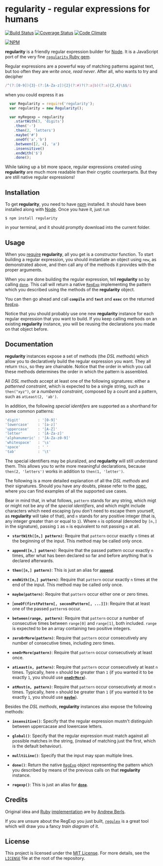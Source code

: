 # regularity - regular expressions for humans
[![Build Status](https://travis-ci.org/angelsanz/regularity.svg?branch=master)](https://travis-ci.org/angelsanz/regularity)
[![Coverage Status](https://coveralls.io/repos/angelsanz/regularity/badge.svg?branch=master)](https://coveralls.io/r/angelsanz/regularity?branch=master)
[![Code Climate](https://codeclimate.com/github/angelsanz/regularity/badges/gpa.svg)](https://codeclimate.com/github/angelsanz/regularity)

[![NPM](https://nodei.co/npm/regularity.png?downloads=true&stars=true)](https://nodei.co/npm/regularity/)




**regularity** is a friendly regular expression builder
for [Node](https://nodejs.org).
It is a JavaScript port of the very fine
[`regularity` Ruby gem](https://rubygems.org/gems/regularity).


Regular expressions are a powerful way
of matching patterns against text,
but too often they are _write once, read never_.
After all, who wants to try and decipher

```javascript
/^(?:[0-9]){3}-(?:[A-Za-z]){2}(?:#)?(?:a|b)(?:a){2,4}\$$/i
```

when you could express it as

```javascript
  var Regularity = require('regularity');
  var regularity = new Regularity();

  var myRegexp = regularity
    .startWith(3, 'digits')
    .then('-')
    .then(2, 'letters')
    .maybe('#')
    .oneOf('a','b')
    .between([2, 4], 'a')
    .insensitive()
    .endWith('$')
    .done();
```

While taking up a bit more space,
regular expressions created using **regularity**
are much more readable than their cryptic counterparts.
But they are still native regular expressions!



## Installation

To get **regularity**, you need to have [npm](https://www.npmjs.com/)
installed. It should have been installed along with [Node](https://nodejs.org).
Once you have it, just run

```
$ npm install regularity
```

in your terminal, and it should promptly download into the current folder.



## Usage

When you [require](https://nodejs.org/api/modules.html#modules_modules) **regularity**,
all you get is a constructor function.
To start building a regular expression,
you should instantiate an object using `new`,
as demonstrated above, and then call
any of the methods it provides with the proper arguments.

When you are done building the regular expression,
tell **regularity** so by calling [`done`](#done).
This call will return a native [`RegExp`](https://developer.mozilla.org/en-US/docs/Web/JavaScript/Reference/Global_Objects/RegExp)
implementing the pattern which you described
using the methods of the **regularity** object.

You can then go ahead and call **`compile`** and
**`test`** and **`exec`** on the returned
[`RegExp`](https://developer.mozilla.org/en-US/docs/Web/JavaScript/Reference/Global_Objects/RegExp).

Notice that you should probably use one new **regularity** instance
for each regular expression that you want to build.
If you keep calling methods on an existing **regularity** instance,
you will be reusing the declarations you made on that object before.



## Documentation

**regularity** instances expose a set of methods
(the _DSL methods_)
which allow you to declaratively build
the regular expression you want.
They all return `this`,
so they are chainable.
Notice that the order in which you call these methods
determines the order in which the pattern is assembled.

All _DSL methods_ accept at least
one of the following signatures:
either a _patterned constraint_,
which is expected to be a single string,
such as `then("xyz")`,
or a _numbered constraint_,
composed by a count and a pattern,
such as `atLeast(2, 'ab')`.

In addition, the following _special identifers_
are supported as a shorthand for some common patterns:

```javascript
'digit'        : '[0-9]'
'lowercase'    : '[a-z]'
'uppercase'    : '[A-Z]'
'letter'       : '[A-Za-z]'
'alphanumeric' : '[A-Za-z0-9]'
'whitespace'   : '\s'
'space'        : ' '
'tab'          : '\t'
```

The special identifiers may be pluralized,
and **regularity** will still understand them.
This allows you to write more meaningful declarations,
because `then(2, 'letters')` works
in addition to `then(1, 'letter')`.


The following is a more detailed explanation
of all the _DSL methods_ and their signatures.
Should you have any doubts, please refer to the [spec](./spec/regularity_spec.js),
where you can find examples of all the supported use cases.

Bear in mind that, in what follows,
`pattern` stands for any string,
which migt or might not be
any of the _special identifiers_,
and which might include characters
which need escaping (you don't need
to escape them yourself, as **regularity**
will take of that),
and `n` stands for any positive integer
(that is, any integer greater than or equal to `1`).
Where `n` is optional (denoted by `[n,]` in the signature),
passing `1` as `n` is equivalent to not passing `n` at all.

- <a name="startWith">**`startWith([n,] pattern)`**</a>: Require that `pattern`
  occur exactly `n` times at the beginning of the input.
  This method may be called only once.

- <a name="append">**`append([n,] pattern)`**</a>: Require that the passed pattern
  occur exactly `n` times, after what has been declared so far
  and before anything that is declared afterwards.

- <a name="then">**`then([n,] pattern)`**</a>: This is just an alias for [**`append`**](#append).

- <a name="endWith">**`endWith([n,] pattern)`**</a>: Require that `pattern`
  occur exactly `n` times at the end of the input.
  This method may be called only once.


- <a name="maybe">**`maybe(pattern)`**</a>: Require that `pattern` occur
  either one or zero times.

- <a name="oneOf">[**`oneOf(firstPattern[, secondPattern[, ...]])`**</a>: Require that at least
  one of the passed `pattern`s occur.

- <a name="between">**`between(range, pattern)`**</a>: Require that `pattern` occur
  a number of consecutive times between `range[0]` and `range[1]`,
  both included. `range` is expected to be an array containing
  two positive integers.

- <a name="zeroOrMore">**`zeroOrMore(pattern)`**</a>: Require that `pattern` occur consecutively
  any number of consecutive times, including zero times.

- <a name="oneOrMore">**`oneOrMore(pattern)`**</a>: Require that `pattern` occur consecutively
  at least once.

- <a name="atLeast">**`atLeast(n, pattern)`**</a>: Require that `pattern` occur consecutively
  at least `n` times. Typically, here `n` should be greater than `1`
  (if you wanted it to be exactly `1`, you should use [**`oneOrMore`**](#oneOrMore)).

- <a name="atMost">**`atMost(n, pattern)`**</a>: Require that `pattern` occur consecutively
  at most `n` times. Typically, here `n` should be greater than `1`
  (if you wanted it to be exactly `1`, you should use [**`maybe`**](#maybe)).



Besides the _DSL methods_, **regularity** instances
also expose the following methods:

- <a name="insensitive">**`insensitive()`**</a>: Specify that the regular expression
  mustn't distinguish between uppercacase and lowercase letters.

- <a name="global">**`global()`**</a>: Specify that the regular expression
  must match against all possible matches in the string,
  (instead of matching just the first, which is
  the default behaviour).

- <a name="multiLine">**`mulltiLine()`**</a>: Specify that the input may span multiple lines.

- <a name="done">**`done()`**</a>: Return the native [`RegExp`](https://developer.mozilla.org/en-US/docs/Web/JavaScript/Reference/Global_Objects/RegExp)
  object representing the pattern which you described
  by means of the previous calls on that **regularity** instance.

- <a name="regexp">**`regexp()`**</a>: This is just an alias for [**`done`**](#done).



## Credits

Original idea and [Ruby](https://rubygems.org/gems/regularity)
[implementation](https://github.com/andrewberls/regularity)
are by [Andrew Berls](https://github.com/andrewberls/).

If you are unsure about the RegExp you just built,
[`regulex`](https://jex.im/regulex) is a great tool
which will draw you a fancy _train diagram_ of it.


## License

This project is licensed under the
[MIT License](http://opensource.org/licenses/MIT).
For more details, see the [`LICENSE`](./LICENSE) file
at the root of the repository.
